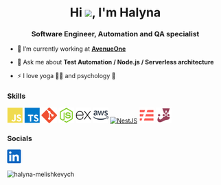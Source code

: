 <h1 align="center">Hi <img src="https://user-images.githubusercontent.com/18350557/176309783-0785949b-9127-417c-8b55-ab5a4333674e.gif" />, I'm Halyna</h1>
<h3 align="center">Software Engineer, Automation and QA specialist</h3>

- 🔭&nbsp;I’m currently working at **[AvenueOne](https://www.avenue.one/)**

- 💬&nbsp;Ask me about **Test Automation / Node.js / Serverless architecture**

- ⚡&nbsp;I love yoga 🧘‍♀️ and psychology 🧠

### Skills

<p align="left">
<a href="https://developer.mozilla.org/en-US/docs/Web/JavaScript" target="_blank" rel="noreferrer"><img src="https://raw.githubusercontent.com/HalynaMelishkevich/HalynaMelishkevich/main/icons/javascript.svg" width="36" height="36" alt="JavaScript" /></a>
<a href="https://www.typescriptlang.org/" target="_blank" rel="noreferrer"><img src="https://raw.githubusercontent.com/HalynaMelishkevich/HalynaMelishkevich/main/icons/typescript.svg" width="36" height="36" alt="TypeScript" /></a>
<a href="https://git-scm.com/" target="_blank" rel="noreferrer"><img src="https://raw.githubusercontent.com/HalynaMelishkevich/HalynaMelishkevich/main/icons/git.svg" width="36" height="36" alt="Git" /></a>
<a href="https://nodejs.org/en/" target="_blank" rel="noreferrer"><img src="https://raw.githubusercontent.com/HalynaMelishkevich/HalynaMelishkevich/main/icons/nodejs.svg" width="36" height="36" alt="NodeJS" /></a>
<a href="https://expressjs.com/" target="_blank" rel="noreferrer"><img src="https://raw.githubusercontent.com/HalynaMelishkevich/HalynaMelishkevich/main/icons/express.svg" width="36" height="36" alt="Express" /></a>
<a href="https://aws.amazon.com/" target="_blank" rel="noreferrer"><img src="https://raw.githubusercontent.com/HalynaMelishkevich/HalynaMelishkevich/main/icons/aws.svg" width="36" height="36" alt="AWS" /></a>
<a href="https://nestjs.com/" target="_blank" rel="noreferrer"><img src="https://upload.wikimedia.org/wikipedia/commons/a/a8/NestJS.svg"  width="36" height="36" alt="NestJS" /></a>
<a href="https://www.serverless.com/" target="_blank" rel="noreferrer"><img src="https://raw.githubusercontent.com/HalynaMelishkevich/HalynaMelishkevich/main/icons/serverless.svg"  width="36" height="36" alt="NestJS" /></a>
<a href="https://jestjs.io/" target="_blank" rel="noreferrer"><img src="https://raw.githubusercontent.com/HalynaMelishkevich/HalynaMelishkevich/main/icons/jest.svg"  width="36" height="36" alt="Jest" /></a>
</p>

### Socials

<p align="left">
    <a href="https://www.linkedin.com/in/halyna-melishkevych/" target="_blank" rel="noreferrer"><img src="https://raw.githubusercontent.com/HalynaMelishkevich/HalynaMelishkevich/main/icons/linkedin.svg" width="32" height="32" /></a>
</p>

<p>
    <img align="left" src="https://github-readme-stats.vercel.app/api/top-langs/?username=HalynaMelishkevich&layout=compact" alt="halyna-melishkevych" />
</p>

